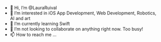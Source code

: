 - 👋 Hi, I’m @LauraRuival
- 👀 I’m interested in iOS App Development, Web Development, Robotics, AI and art
- 🌱 I’m currently learning Swift
- 💞️ I’m not looking to collaborate on anything right now. Too busy!
- 📫 How to reach me ...

<!---
LauraRuival/laurabaker314 is a ✨ special ✨ repository because its `README.md` (this file) appears on your GitHub profile.
You can click the Preview link to take a look at your changes.
--->
